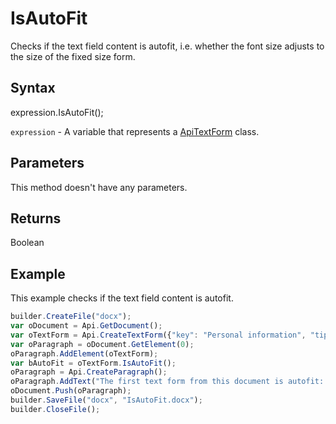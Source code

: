 # IsAutoFit

Checks if the text field content is autofit, i.e. whether the font size adjusts to the size of the fixed size form.

## Syntax

expression.IsAutoFit();

`expression` - A variable that represents a [ApiTextForm](../ApiTextForm.md) class.

## Parameters

This method doesn't have any parameters.

## Returns

Boolean

## Example

This example checks if the text field content is autofit.

```javascript
builder.CreateFile("docx");
var oDocument = Api.GetDocument();
var oTextForm = Api.CreateTextForm({"key": "Personal information", "tip": "Enter your first name", "required": true, "placeholder": "First name", "comb": true, "maxCharacters": 10, "cellWidth": 3, "multiLine": false, "autoFit": false});
var oParagraph = oDocument.GetElement(0);
oParagraph.AddElement(oTextForm);
var bAutoFit = oTextForm.IsAutoFit();
oParagraph = Api.CreateParagraph();
oParagraph.AddText("The first text form from this document is autofit: " + bAutoFit);
oDocument.Push(oParagraph);
builder.SaveFile("docx", "IsAutoFit.docx");
builder.CloseFile();
```